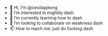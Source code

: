 - 👋 Hi, I’m @ceoilapjeong
- 👀 I’m interested in mightily dash
- 🌱 I’m currently learning how to dash
- 💞️ I’m looking to collaborate on weakness dash
- 📫 How to reach me: just do fucking dash

<!---
ceoilapjeong/ceoilapjeong is a ✨ special ✨ repository because its `README.md` (this file) appears on your GitHub profile.
You can click the Preview link to take a look at your changes.
--->
